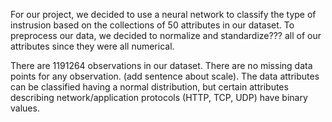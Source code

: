 For our project, we decided to use a neural network to classify the type of instrusion based on the collections of 50 attributes in our dataset. To preprocess our data, we decided to normalize and standardize??? all of our attributes since they were all numerical.

There are 1191264 observations in our dataset. There are no missing data points for any observation. (add sentence about scale). The data attributes can be classified having a normal distribution, but certain attributes describing network/application protocols (HTTP, TCP, UDP) have binary values.